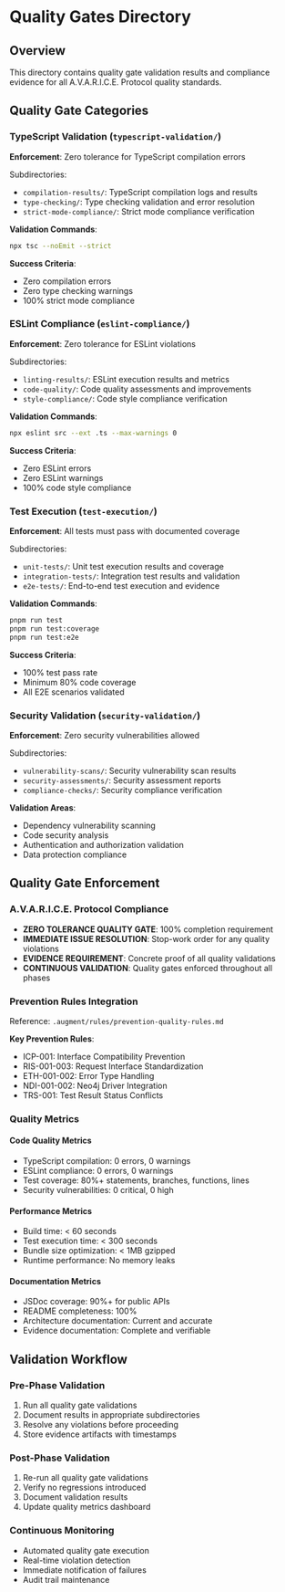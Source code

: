 # Quality Gates Directory

## Overview
This directory contains quality gate validation results and compliance evidence for all A.V.A.R.I.C.E. Protocol quality standards.

## Quality Gate Categories

### TypeScript Validation (`typescript-validation/`)
**Enforcement**: Zero tolerance for TypeScript compilation errors

Subdirectories:
- `compilation-results/`: TypeScript compilation logs and results
- `type-checking/`: Type checking validation and error resolution
- `strict-mode-compliance/`: Strict mode compliance verification

**Validation Commands**:
```bash
npx tsc --noEmit --strict
```

**Success Criteria**:
- Zero compilation errors
- Zero type checking warnings
- 100% strict mode compliance

### ESLint Compliance (`eslint-compliance/`)
**Enforcement**: Zero tolerance for ESLint violations

Subdirectories:
- `linting-results/`: ESLint execution results and metrics
- `code-quality/`: Code quality assessments and improvements
- `style-compliance/`: Code style compliance verification

**Validation Commands**:
```bash
npx eslint src --ext .ts --max-warnings 0
```

**Success Criteria**:
- Zero ESLint errors
- Zero ESLint warnings
- 100% code style compliance

### Test Execution (`test-execution/`)
**Enforcement**: All tests must pass with documented coverage

Subdirectories:
- `unit-tests/`: Unit test execution results and coverage
- `integration-tests/`: Integration test results and validation
- `e2e-tests/`: End-to-end test execution and evidence

**Validation Commands**:
```bash
pnpm run test
pnpm run test:coverage
pnpm run test:e2e
```

**Success Criteria**:
- 100% test pass rate
- Minimum 80% code coverage
- All E2E scenarios validated

### Security Validation (`security-validation/`)
**Enforcement**: Zero security vulnerabilities allowed

Subdirectories:
- `vulnerability-scans/`: Security vulnerability scan results
- `security-assessments/`: Security assessment reports
- `compliance-checks/`: Security compliance verification

**Validation Areas**:
- Dependency vulnerability scanning
- Code security analysis
- Authentication and authorization validation
- Data protection compliance

## Quality Gate Enforcement

### A.V.A.R.I.C.E. Protocol Compliance
- **ZERO TOLERANCE QUALITY GATE**: 100% completion requirement
- **IMMEDIATE ISSUE RESOLUTION**: Stop-work order for any quality violations
- **EVIDENCE REQUIREMENT**: Concrete proof of all quality validations
- **CONTINUOUS VALIDATION**: Quality gates enforced throughout all phases

### Prevention Rules Integration
Reference: `.augment/rules/prevention-quality-rules.md`

**Key Prevention Rules**:
- ICP-001: Interface Compatibility Prevention
- RIS-001-003: Request Interface Standardization
- ETH-001-002: Error Type Handling
- NDI-001-002: Neo4j Driver Integration
- TRS-001: Test Result Status Conflicts

### Quality Metrics

#### Code Quality Metrics
- TypeScript compilation: 0 errors, 0 warnings
- ESLint compliance: 0 errors, 0 warnings
- Test coverage: 80%+ statements, branches, functions, lines
- Security vulnerabilities: 0 critical, 0 high

#### Performance Metrics
- Build time: < 60 seconds
- Test execution time: < 300 seconds
- Bundle size optimization: < 1MB gzipped
- Runtime performance: No memory leaks

#### Documentation Metrics
- JSDoc coverage: 90%+ for public APIs
- README completeness: 100%
- Architecture documentation: Current and accurate
- Evidence documentation: Complete and verifiable

## Validation Workflow

### Pre-Phase Validation
1. Run all quality gate validations
2. Document results in appropriate subdirectories
3. Resolve any violations before proceeding
4. Store evidence artifacts with timestamps

### Post-Phase Validation
1. Re-run all quality gate validations
2. Verify no regressions introduced
3. Document validation results
4. Update quality metrics dashboard

### Continuous Monitoring
- Automated quality gate execution
- Real-time violation detection
- Immediate notification of failures
- Audit trail maintenance
